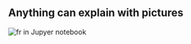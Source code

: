 ## Anything can explain with pictures
![fr in Jupyer notebook](https://user-images.githubusercontent.com/82213429/132939952-994afe95-a367-4973-9472-4a700de488b0.png)

